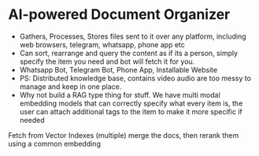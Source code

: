 # AI-powered Document Organizer

- Gathers, Processes, Stores files sent to it over any platform, including web browsers, telegram, whatsapp, phone app etc
- Can sort, rearrange and query the content as if its a person, simply specify the item you need and bot will fetch it for you.
- Whatsapp Bot, Telegram Bot, Phone App, Installable Website
- PS: Distributed knowledge base, contains video audio are too messy to manage and keep in one place.
- Why not build a RAG type thing for stuff. We have multi modal embedding models that can correctly specify what every item is, the user can attach additional tags to the item to make it more specific if needed


Fetch from Vector Indexes (multiple) merge the docs, then rerank them using a common embedding